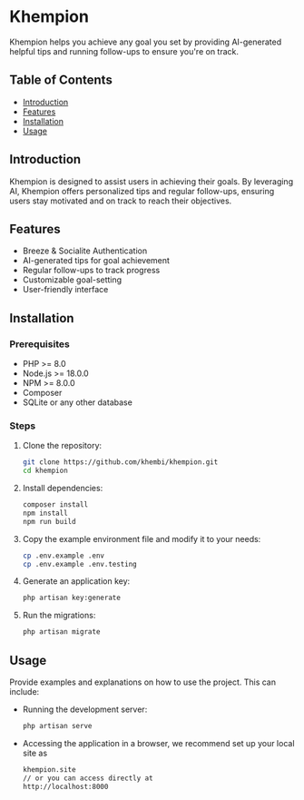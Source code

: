 # Khempion

Khempion helps you achieve any goal you set by providing AI-generated helpful tips and running follow-ups to ensure you're on track.

## Table of Contents

- [Introduction](#introduction)
- [Features](#features)
- [Installation](#installation)
- [Usage](#usage)
<!-- - [Configuration](#configuration) -->
<!-- - [Testing](#testing) -->
<!-- - [Deployment](#deployment) -->
<!-- - [Contributing](#contributing) -->
<!-- - [License](#license) -->
<!-- - [Credits](#credits) -->

## Introduction

Khempion is designed to assist users in achieving their goals. By leveraging AI, Khempion offers personalized tips and regular follow-ups, ensuring users stay motivated and on track to reach their objectives.

## Features

- Breeze & Socialite Authentication
- AI-generated tips for goal achievement
- Regular follow-ups to track progress
- Customizable goal-setting
- User-friendly interface

## Installation

### Prerequisites

- PHP >= 8.0
- Node.js >= 18.0.0
- NPM >= 8.0.0
- Composer
- SQLite or any other database

### Steps

1. Clone the repository:
   ```sh
   git clone https://github.com/khembi/khempion.git
   cd khempion
   ```

2. Install dependencies:
    ```sh
    composer install
    npm install
    npm run build
    ```
3. Copy the example environment file and modify it to your needs:
    ```sh
    cp .env.example .env
    cp .env.example .env.testing
    ```
4. Generate an application key:
    ```sh
    php artisan key:generate
    ```
5. Run the migrations:
    ```sh
    php artisan migrate
    ```

## Usage
Provide examples and explanations on how to use the project. This can include:

- Running the development server:
    ```sh
    php artisan serve
    ```
- Accessing the application in a browser, we recommend set up your local site as
    ```sh
    khempion.site
    // or you can access directly at
    http://localhost:8000
    ```